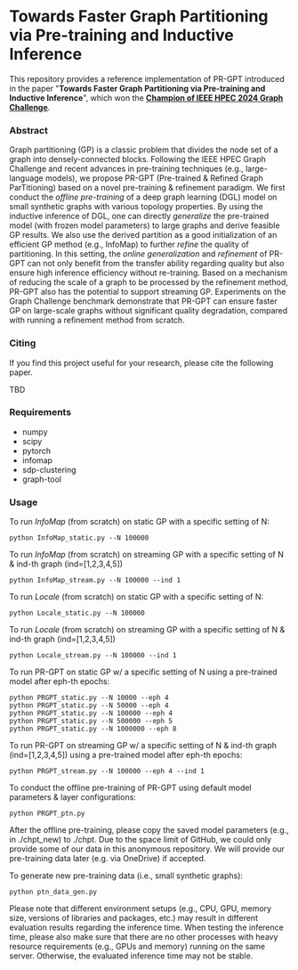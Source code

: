 # Towards Faster Graph Partitioning via Pre-training and Inductive Inference

This repository provides a reference implementation of PR-GPT introduced in the paper "**Towards Faster Graph Partitioning via Pre-training and Inductive Inference**", which won the [**Champion of IEEE HPEC 2024 Graph Challenge**](https://graphchallenge.mit.edu/champions).

### Abstract
Graph partitioning (GP) is a classic problem that divides the node set of a graph into densely-connected blocks. Following the IEEE HPEC Graph Challenge and recent advances in pre-training techniques (e.g., large-language models), we propose PR-GPT (Pre-trained & Refined Graph ParTitioning) based on a novel pre-training & refinement paradigm. We first conduct the *offline pre-training* of a deep graph learning (DGL) model on small synthetic graphs with various topology properties. By using the inductive inference of DGL, one can directly *generalize* the pre-trained model (with frozen model parameters) to large graphs and derive feasible GP results. We also use the derived partition as a good initialization of an efficient GP method (e.g., InfoMap) to further *refine* the quality of partitioning. In this setting, the *online generalization* and *refinement* of PR-GPT can not only benefit from the transfer ability regarding quality but also ensure high inference efficiency without re-training. Based on a mechanism of reducing the scale of a graph to be processed by the refinement method, PR-GPT also has the potential to support streaming GP. Experiments on the Graph Challenge benchmark demonstrate that PR-GPT can ensure faster GP on large-scale graphs without significant quality degradation, compared with running a refinement method from scratch.

### Citing
If you find this project useful for your research, please cite the following paper.

TBD

### Requirements
* numpy
* scipy
* pytorch
* infomap
* sdp-clustering
* graph-tool

### Usage

To run *InfoMap* (from scratch) on static GP with a specific setting of N:
~~~
python InfoMap_static.py --N 100000
~~~
To run *InfoMap* (from scratch) on streaming GP with a specific setting of N & ind-th graph (ind=[1,2,3,4,5])
~~~
python InfoMap_stream.py --N 100000 --ind 1
~~~

To run *Locale* (from scratch) on static GP with a specific setting of N:
~~~
python Locale_static.py --N 100000
~~~
To run *Locale* (from scratch) on streaming GP with a specific setting of N & ind-th graph (ind=[1,2,3,4,5])
~~~
python Locale_stream.py --N 100000 --ind 1
~~~

To run PR-GPT on static GP w/ a specific setting of N using a pre-trained model after eph-th epochs:
~~~
python PRGPT_static.py --N 10000 --eph 4
python PRGPT_static.py --N 50000 --eph 4
python PRGPT_static.py --N 100000 --eph 4
python PRGPT_static.py --N 500000 --eph 5
python PRGPT_static.py --N 1000000 --eph 8
~~~
To run PR-GPT on streaming GP w/ a specific setting of N & ind-th graph (ind=[1,2,3,4,5]) using a pre-trained model after eph-th epochs:
~~~
python PRGPT_stream.py --N 100000 --eph 4 --ind 1
~~~

To conduct the offline pre-training of PR-GPT using default model parameters & layer configurations:
~~~
python PRGPT_ptn.py
~~~
After the offline pre-training, please copy the saved model parameters (e.g., in ./chpt_new) to ./chpt.
Due to the space limit of GitHub, we could only provide some of our data in this anonymous repository. We will provide our pre-training data later (e.g. via OneDrive) if accepted.

To generate new pre-training data (i.e., small synthetic graphs):
~~~
python ptn_data_gen.py
~~~

Please note that different environment setups (e.g., CPU, GPU, memory size, versions of libraries and packages, etc.) may result in different evaluation results regarding the inference time. When testing the inference time, please also make sure that there are no other processes with heavy resource requirements (e.g., GPUs and memory) running on the same server. Otherwise, the evaluated inference time may not be stable.
